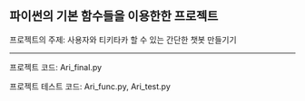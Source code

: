 파이썬의 기본 함수들을 이용한한 프로젝트
---

프로젝트의 주제: 사용자와 티키타카 할 수 있는 간단한 챗봇 만들기기

---
프로젝트 코드: Ari_final.py


프로젝트 테스트 코드: Ari_func.py, Ari_test.py